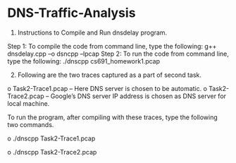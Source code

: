 # DNS-Traffic-Analysis

1.	Instructions to Compile and Run dnsdelay program.

Step 1: 	To compile the code from command line, type the following:
		g++ dnsdelay.cpp –o dsncpp –lpcap
Step 2:	To run the code from command line, type the following:
		./dnscpp cs691_homework1.pcap

2.	Following are the two traces captured as a part of second task.

o		Task2-Trace1.pcap – Here DNS server is chosen to be automatic.
o		Task2-Trace2.pcap – Google’s DNS server IP address is chosen as DNS server for local 	machine.

To run the program, after compiling with these traces, type the following two commands.

o		./dnscpp Task2-Trace1.pcap

o		./dnscpp Task2-Trace2.pcap
